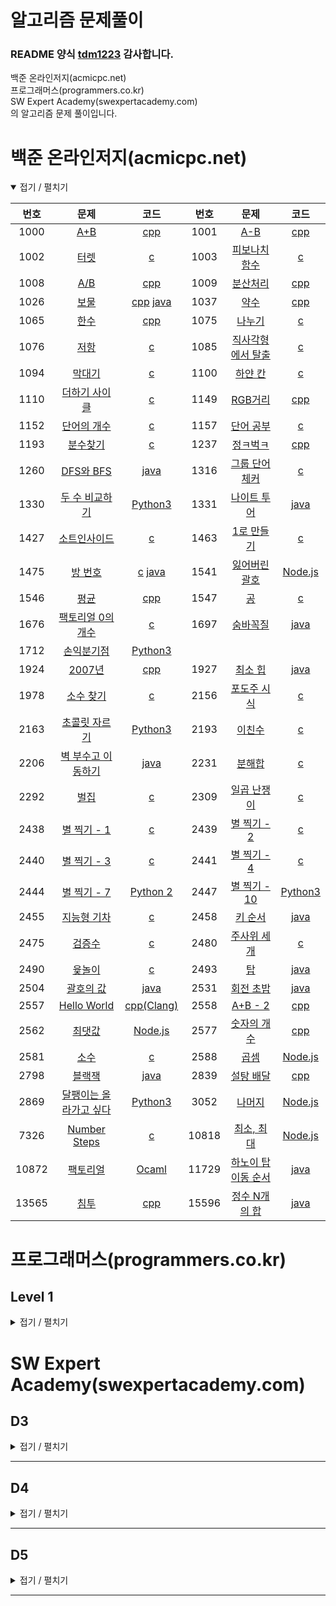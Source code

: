 알고리즘 문제풀이
=================

### README 양식 [tdm1223](https://github.com/tdm1223) 감사합니다.

백준 온라인저지(acmicpc.net)  
프로그래머스(programmers.co.kr)  
SW Expert Academy(swexpertacademy.com)  
의 알고리즘 문제 풀이입니다.

백준 온라인저지(acmicpc.net)
============================

<details open> <summary> 접기 / 펼치기 </summary>

| 번호 | 문제                                                                         | 코드                         | 번호 | 문제                                                             | 코드                         |
|:----:|:----------------------------------------------------------------------------:|:----------------------------:|:----:|:----------------------------------------------------------------:|:----------------------------:|
|  1000   |         [A+B](https://www.acmicpc.net/problem/1000)          | [cpp](baekjoon/1000.cpp)  |  1001   |          [A-B](https://www.acmicpc.net/problem/1001)          | [cpp](baekjoon/1001.cpp)  |
|  1002   |         [터렛](https://www.acmicpc.net/problem/1002)          | [c](baekjoon/1002.c)  |  1003   |          [피보나치 함수](https://www.acmicpc.net/problem/1003)          | [c](baekjoon/1003.c)  |
|  1008   |         [A/B](https://www.acmicpc.net/problem/1008)          | [cpp](baekjoon/1008.cpp)  |  1009   |          [분산처리](https://www.acmicpc.net/problem/1009)          | [cpp](baekjoon/1009.cpp)  |
|  1026   |         [보물](https://www.acmicpc.net/problem/1026)          | [cpp](baekjoon/1026.cpp) [java](baekjoon/1026.java)  |  1037   |          [약수](https://www.acmicpc.net/problem/1037)          | [cpp](baekjoon/1037.cpp)  |
|  1065   |         [한수](https://www.acmicpc.net/problem/1065)          | [cpp](baekjoon/1065.cpp)  |  1075   |          [나누기](https://www.acmicpc.net/problem/1075)          | [c](baekjoon/1075.c)  |
|  1076   |         [저항](https://www.acmicpc.net/problem/1076)          | [c](baekjoon/1076.c)  |  1085   |          [직사각형에서 탈출](https://www.acmicpc.net/problem/1085)          | [c](baekjoon/1085.c)  |
|  1094   |         [막대기](https://www.acmicpc.net/problem/1094)          | [c](baekjoon/1094.c)  |  1100   |          [하얀 칸](https://www.acmicpc.net/problem/1100)          | [c](baekjoon/1100.c)  |
|  1110   |         [더하기 사이클](https://www.acmicpc.net/problem/1110)          | [c](baekjoon/1110.c)  |  1149   |          [RGB거리](https://www.acmicpc.net/problem/1149)          | [cpp](baekjoon/1149.cpp)  |
|  1152   |         [단어의 개수](https://www.acmicpc.net/problem/1152)          | [c](baekjoon/1152.c)  |  1157   |          [단어 공부](https://www.acmicpc.net/problem/1157)          | [c](baekjoon/1157.c)  |
|  1193   |         [분수찾기](https://www.acmicpc.net/problem/1193)          | [c](baekjoon/1193.c)  |  1237   |          [정ㅋ벅ㅋ](https://www.acmicpc.net/problem/1237)          | [cpp](baekjoon/1237.cpp)  |
|  1260   |         [DFS와 BFS](https://www.acmicpc.net/problem/1260)          | [java](baekjoon/1260.java)  |  1316   |          [그룹 단어 체커](https://www.acmicpc.net/problem/1316)          | [c](baekjoon/1316.c)  |
|  1330   |         [두 수 비교하기](https://www.acmicpc.net/problem/1330)          | [Python3](baekjoon/1330.py)  |  1331   |          [나이트 투어](https://www.acmicpc.net/problem/1331)          | [java](baekjoon/1331.java)  |
|  1427   |         [소트인사이드](https://www.acmicpc.net/problem/1427)          | [c](baekjoon/1427.c)  |  1463   |          [1로 만들기](https://www.acmicpc.net/problem/1463)          | [c](baekjoon/1463.java)  |
|  1475   |         [방 번호](https://www.acmicpc.net/problem/1475)          | [c](baekjoon/1475.c) [java](baekjoon/1475.java)  |  1541   |          [잃어버린 괄호](https://www.acmicpc.net/problem/1541)          | [Node.js](baekjoon/1541.js)  |
|  1546   |         [평균](https://www.acmicpc.net/problem/1546)          | [cpp](baekjoon/1546.cpp)  |  1547   |          [공](https://www.acmicpc.net/problem/1547)          | [c](baekjoon/1547.c)  |
|  1676   |         [팩토리얼 0의 개수](https://www.acmicpc.net/problem/1676)          | [c](baekjoon/1676.c)  |  1697   |          [숨바꼭질](https://www.acmicpc.net/problem/1697)          | [java](baekjoon/1697.java)  |
|  1712   |         [손익분기점](https://www.acmicpc.net/problem/1712)          | [Python3](baekjoon/1712.py)  |
|  1924   |         [2007년](https://www.acmicpc.net/problem/1924)          | [cpp](baekjoon/1924.cpp)  |  1927   |          [최소 힙](https://www.acmicpc.net/problem/1927)          | [java](baekjoon/1927.java)  |
|  1978   |         [소수 찾기](https://www.acmicpc.net/problem/1978)          | [c](baekjoon/1978.c)  |  2156   |          [포도주 시식](https://www.acmicpc.net/problem/2156)          | [c](baekjoon/2156.c)  |
|  2163   |         [초콜릿 자르기](https://www.acmicpc.net/problem/2163)          | [Python3](baekjoon/2163.py)  |  2193   |          [이친수](https://www.acmicpc.net/problem/2193)          | [c](baekjoon/2193.c)  |
|  2206   |         [벽 부수고 이동하기](https://www.acmicpc.net/problem/2206)          | [java](baekjoon/2206.java)  |  2231   |          [분해합](https://www.acmicpc.net/problem/2231)          | [c](baekjoon/2231.c)  |
|  2292   |         [벌집](https://www.acmicpc.net/problem/2292)          | [c](baekjoon/2292.c)  |  2309   |          [일곱 난쟁이](https://www.acmicpc.net/problem/2309)          | [c](baekjoon/2309.c)  |
|  2438   |         [별 찍기 - 1](https://www.acmicpc.net/problem/2438)          | [c](baekjoon/2438.c)  |  2439   |          [별 찍기 - 2](https://www.acmicpc.net/problem/2439)          | [c](baekjoon/2439.c)  |
|  2440   |         [별 찍기 - 3](https://www.acmicpc.net/problem/2440)          | [c](baekjoon/2440.c)  |  2441   |          [별 찍기 - 4](https://www.acmicpc.net/problem/2441)          | [c](baekjoon/2441.c)  |
|  2444   |          [별 찍기 - 7](https://www.acmicpc.net/problem/2444)          | [Python 2](baekjoon/2444.py)  |  2447   |         [별 찍기 - 10](https://www.acmicpc.net/problem/2447)          | [Python3](baekjoon/2447.py)  |
|  2455   |          [지능형 기차](https://www.acmicpc.net/problem/2455)          | [c](baekjoon/2455.c)  |  2458   |         [키 순서](https://www.acmicpc.net/problem/2458)          | [java](baekjoon/2458.java)  |
|  2475   |          [검증수](https://www.acmicpc.net/problem/2475)          | [c](baekjoon/2475.c)  |  2480   |         [주사위 세개](https://www.acmicpc.net/problem/2480)          | [c](baekjoon/2480.c)  |
|  2490   |          [윷놀이](https://www.acmicpc.net/problem/2490)          | [c](baekjoon/2490.c)  |  2493   |         [탑](https://www.acmicpc.net/problem/2493)          | [java](baekjoon/2493.java)  |
|  2504   |          [괄호의 값](https://www.acmicpc.net/problem/2504)          | [java](baekjoon/2504.java)  |  2531   |         [회전 초밥](https://www.acmicpc.net/problem/2531)          | [java](baekjoon/2531.java)  |
|  2557   |          [Hello World](https://www.acmicpc.net/problem/2557)          | [cpp(Clang)](baekjoon/2557.cpp)  |  2558   |         [A+B - 2](https://www.acmicpc.net/problem/2558)          | [cpp](baekjoon/2558.cpp)  |
|  2562   |         [최댓값](https://www.acmicpc.net/problem/2562)          | [Node.js](baekjoon/2562.js)  |  2577   |          [숫자의 개수](https://www.acmicpc.net/problem/2577)          | [cpp](baekjoon/2577.cpp)  |
|  2581   |         [소수](https://www.acmicpc.net/problem/2581)          | [c](baekjoon/2581.c)  |  2588   |          [곱셈](https://www.acmicpc.net/problem/2588)          | [Node.js](baekjoon/2588.js)  |
|  2798   |         [블랙잭](https://www.acmicpc.net/problem/2798)          | [java](baekjoon/2798.java)  |  2839   |          [설탕 배달](https://www.acmicpc.net/problem/2839)          | [cpp](baekjoon/2839.cpp)  |
|  2869   |         [달팽이는 올라가고 싶다](https://www.acmicpc.net/problem/2869)          | [Python3](baekjoon/2869.py)  |  3052   |          [나머지](https://www.acmicpc.net/problem/3052)          | [Node.js](baekjoon/3052.js)  |
|  7326   |         [Number Steps](https://www.acmicpc.net/problem/7326)          | [c](baekjoon/7326.c)  |  10818  |          [최소, 최대](https://www.acmicpc.net/problem/10818)          | [Node.js](baekjoon/10818.js)  |
|  10872   |         [팩토리얼](https://www.acmicpc.net/problem/10872)          | [Ocaml](baekjoon/10872.ml)  |  11729   |         [하노이 탑 이동 순서](https://www.acmicpc.net/problem/11729)          | [java](baekjoon/11729.java)  |
|  13565  |          [침투](https://www.acmicpc.net/problem/13565)          | [cpp](baekjoon/13565.cpp)  |  15596   |         [정수 N개의 합](https://www.acmicpc.net/problem/15596)          | [java](baekjoon/15596.java)  |
</details>

프로그래머스(programmers.co.kr)
===============================

Level 1
-------
<details close> <summary> 접기 / 펼치기 </summary>

| 번호 | 문제                                                                                        | 코드                        | 번호 | 문제                                                                                       | 코드                        |
|:----:|:-------------------------------------------------------------------------------------------:|:---------------------------:|:----:|:------------------------------------------------------------------------------------------:|:---------------------------:|

</details>


SW Expert Academy(swexpertacademy.com)
======================================  

D3
--

<details close> <summary> 접기 / 펼치기 </summary>

| 번호 | 문제                                                                                                                      | 코드                                | 번호 | 문제                                                                                                                    | 코드                                |
|:----:|:-------------------------------------------------------------------------------------------------------------------------:|:-----------------------------------:|:----:|:-----------------------------------------------------------------------------------------------------------------------:|:-----------------------------------:|

</details>

---

D4
--

<details close> <summary> 접기 / 펼치기 </summary>

| 번호 | 문제                                                                                                                         | 코드                                | 번호 | 문제                                                                                                                     | 코드                                |
|:----:|:----------------------------------------------------------------------------------------------------------------------------:|:-----------------------------------:|:----:|:------------------------------------------------------------------------------------------------------------------------:|:-----------------------------------:|

</details>

---

D5
--

<details close> <summary> 접기 / 펼치기 </summary>

| 번호 | 문제                                                                                                                         | 코드                                | 번호 | 문제                                                                                                                     | 코드                                |
|:----:|:----------------------------------------------------------------------------------------------------------------------------:|:-----------------------------------:|:----:|:------------------------------------------------------------------------------------------------------------------------:|:-----------------------------------:|

</details>

---